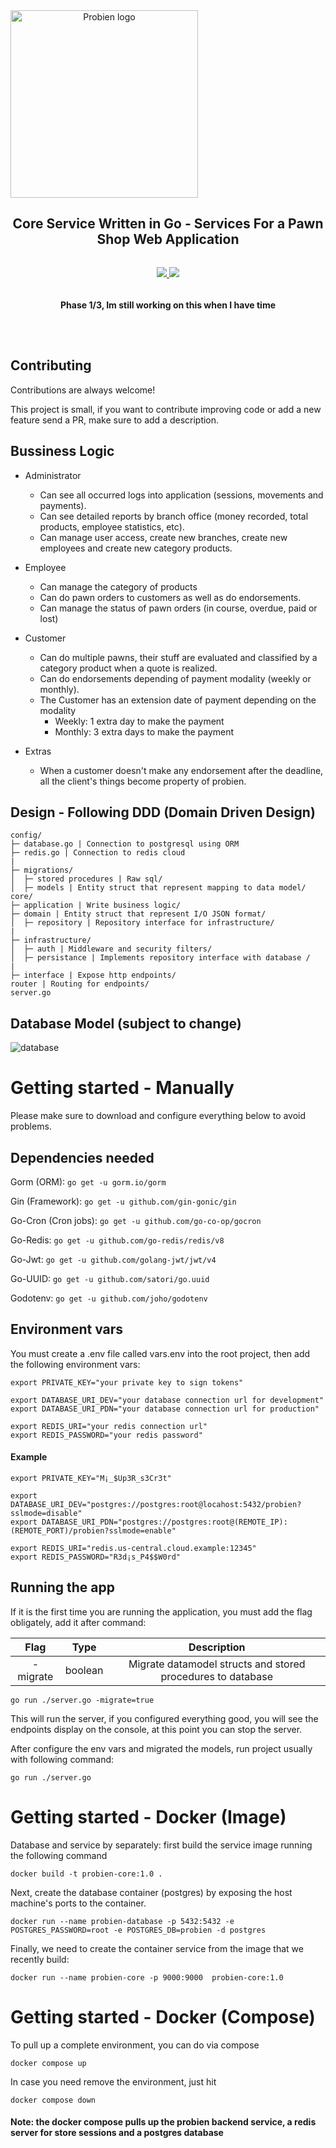 
<div align="center" style="display:flex;flex-direction:column;">
    <img width="300" src="https://imgdb.net/storage/uploads/495cc30ad5b741033ede8604cb0ef566cb48b5685a252f34de460850dabb82f6.png" alt="Probien logo"/>
  <h2>Core Service Written in Go - Services For a Pawn Shop Web Application</h2>
  <p>
    <a target="_blank" href="https://crowdin.com/project/excalidraw">
      <img src="https://img.shields.io/badge/License-GPL%20v3-yellow.svg">
    </a>
        <a target="_blank" href="https://crowdin.com/project/excalidraw">
      <img src="https://img.shields.io/github/last-commit/ThePandaDevs/Probien-Backend">
    </a>
      <h4>Phase 1/3, Im still working on this when I have time</h4>
  </p>
</div>

## Contributing

Contributions are always welcome!

This project is small, if you want to contribute improving code or add a new feature send a PR, make sure to add a description.

## Bussiness Logic

- Administrator
  - Can see all occurred logs into application (sessions, movements and payments).
  - Can see detailed reports by branch office (money recorded, total products, employee statistics, etc).
  - Can manage user access, create new branches, create new employees and create new category products.
  
- Employee
  - Can manage the category of products
  - Can do pawn orders to customers as well as do endorsements.
  - Can manage the status of pawn orders (in course, overdue, paid or lost)

- Customer
  - Can do multiple pawns, their stuff are evaluated and classified by a category product when a quote is realized.
  - Can do endorsements depending of payment modality (weekly or monthly).
  - The Customer has an extension date of payment depending on the modality
    - Weekly: 1 extra day to make the payment
    - Monthly: 3 extra days to make the payment 

- Extras
  - When a customer doesn't make any endorsement after the deadline, all the client's things become property of probien.

## Design - Following DDD (Domain Driven Design)
```
config/
├─ database.go | Connection to postgresql using ORM
├─ redis.go | Connection to redis cloud
|
├─ migrations/
│  ├─ stored procedures | Raw sql/
│  ├─ models | Entity struct that represent mapping to data model/
core/
├─ application | Write business logic/
├─ domain | Entity struct that represent I/O JSON format/
│  ├─ repository | Repository interface for infrastructure/
|
├─ infrastructure/
│  ├─ auth | Middleware and security filters/
│  ├─ persistance | Implements repository interface with database /
|
├─ interface | Expose http endpoints/
router | Routing for endpoints/
server.go
```

## Database Model (subject to change)

<img src="https://user-images.githubusercontent.com/67834146/181162633-8c323f57-3a70-4cc1-a5ae-7e2fc399464c.png" alt="database" border="0">

###

# Getting started - Manually

Please make sure to download and configure everything below to avoid problems.
## Dependencies needed
Gorm (ORM): 
``` go get -u gorm.io/gorm ```

Gin (Framework): ``` go get -u github.com/gin-gonic/gin ```

Go-Cron (Cron jobs): ``` go get -u github.com/go-co-op/gocron ```

Go-Redis: ``` go get -u github.com/go-redis/redis/v8 ```

Go-Jwt: ``` go get -u github.com/golang-jwt/jwt/v4 ```

Go-UUID: ``` go get -u github.com/satori/go.uuid ```

Godotenv: ``` go get -u github.com/joho/godotenv ``` 

## Environment vars
You must create a .env file called vars.env into the root project, then add the following environment vars:

```
export PRIVATE_KEY="your private key to sign tokens"

export DATABASE_URI_DEV="your database connection url for development"
export DATABASE_URI_PDN="your database connection url for production"

export REDIS_URI="your redis connection url"
export REDIS_PASSWORD="your redis password"
```

#### Example
```
export PRIVATE_KEY="M¡_$Up3R_s3Cr3t"

export DATABASE_URI_DEV="postgres://postgres:root@locahost:5432/probien?sslmode=disable"
export DATABASE_URI_PDN="postgres://postgres:root@(REMOTE_IP):(REMOTE_PORT)/probien?sslmode=enable"

export REDIS_URI="redis.us-central.cloud.example:12345"
export REDIS_PASSWORD="R3d¡s_P4$$W0rd"
```
## Running the app

If it is the first time you are running the application, you must add the flag  obligately, add it after command:

| Flag | Type | Description|
| :---: | :---:  | :---: | 
| -migrate| boolean | Migrate datamodel structs and stored procedures to database

```
go run ./server.go -migrate=true
```
This will run the server, if you configured everything good, you will see the endpoints display on the console, at this point you can stop the server.


After configure the env vars and migrated the models, run project usually with following command:
```
go run ./server.go
```

# Getting started - Docker (Image)
Database and service by separately: first build the service image running the following command
```
docker build -t probien-core:1.0 .  
```
Next, create the database container (postgres) by exposing the host machine's ports to the container.
```
docker run --name probien-database -p 5432:5432 -e POSTGRES_PASSWORD=root -e POSTGRES_DB=probien -d postgres
```
Finally, we need to create the container service from the image that we recently build:
```
docker run --name probien-core -p 9000:9000  probien-core:1.0
```

# Getting started - Docker (Compose)
To pull up a complete environment, you can do via compose
```
docker compose up
```
In case you need remove the environment, just hit
```
docker compose down
```

#### Note: the docker compose pulls up the probien backend service, a redis server for store sessions and a postgres database
